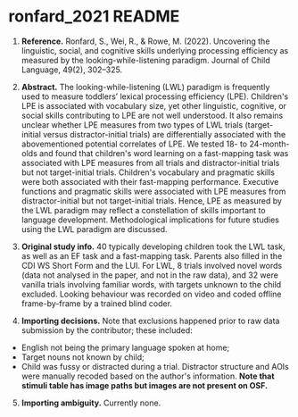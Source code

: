 # ronfard_2021 README

1. **Reference.** 
Ronfard, S., Wei, R., & Rowe, M. (2022). Uncovering the linguistic, social, and cognitive skills underlying processing efficiency as measured by the looking-while-listening paradigm. Journal of Child Language, 49(2), 302–325.

2. **Abstract.** 
The looking-while-listening (LWL) paradigm is frequently used to measure toddlers’ lexical processing efficiency (LPE). Children's LPE is associated with vocabulary size, yet other linguistic, cognitive, or social skills contributing to LPE are not well understood. It also remains unclear whether LPE measures from two types of LWL trials (target-initial versus distractor-initial trials) are differentially associated with the abovementioned potential correlates of LPE. We tested 18- to 24-month-olds and found that children's word learning on a fast-mapping task was associated with LPE measures from all trials and distractor-initial trials but not target-initial trials. Children's vocabulary and pragmatic skills were both associated with their fast-mapping performance. Executive functions and pragmatic skills were associated with LPE measures from distractor-initial but not target-initial trials. Hence, LPE as measured by the LWL paradigm may reflect a constellation of skills important to language development. Methodological implications for future studies using the LWL paradigm are discussed.

3. **Original study info.**
40 typically developing children took the LWL task, as well as an EF task and a fast-mapping task. Parents also filled in the CDI WS Short Form and the LUI. For LWL, 8 trials involved novel words (data not analysed in the paper, and not in the raw data), and 32 were vanilla trials involving familiar words, with targets unknown to the child excluded. Looking behaviour was recorded on video and coded offline frame-by-frame by a trained blind coder. 

4. **Importing decisions.**
Note that exclusions happened prior to raw data submission by the contributor; these included:
- English not being the primary language spoken at home;
- Target nouns not known by child;
- Child was fussy or distracted during a trial.
Distractor structure and AOIs were manually recoded based on the author's information. **Note that stimuli table has image paths but images are not present on OSF.**

5. **Importing ambiguity.**
Currently none.